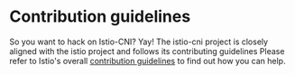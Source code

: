 # Contribution guidelines

So you want to hack on Istio-CNI? Yay! The istio-cni project is closely aligned with
the istio project and follows its contributing guidelines Please refer to Istio's overall
[contribution guidelines](https://github.com/istio/community/blob/master/CONTRIBUTING.md)
to find out how you can help.
